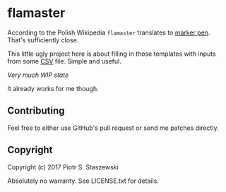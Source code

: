 # flamaster

According to the Polish Wikipedia `flamaster` translates to [marker pen](https://en.wikipedia.org/wiki/Marker_pen). That's sufficiently close.

This little ugly project here is about filling in those templates with inputs from some [CSV](https://en.wikipedia.org/wiki/Comma-separated_values) file. Simple and useful.

*Very much WIP state*

It already works for me though.

## Contributing

Feel free to either use GitHub's pull request or send me patches directly.

## Copyright

Copyright (c) 2017 Piotr S. Staszewski

Absolutely no warranty. See LICENSE.txt for details.
